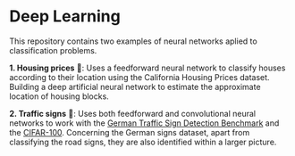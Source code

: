 # Deep Learning
This repository contains two examples of neural networks aplied to classification problems.

**1.  Housing prices** :house_with_garden:: Uses a feedforward neural network to classify houses according to their location using the California Housing Prices dataset.
Building a deep artificial neural network to estimate the approximate location of housing blocks.

**2. Traffic signs** :car:: Uses both feedforward and convolutional neural networks to work with the [German Traffic Sign Detection Benchmark](http://benchmark.ini.rub.de/?section=gtsdb&subsection=dataset) and the [CIFAR-100](https://www.cs.toronto.edu/~kriz/cifar.html). Concerning the German signs dataset, apart from classifying the road signs, they are also identified within a larger picture. 
